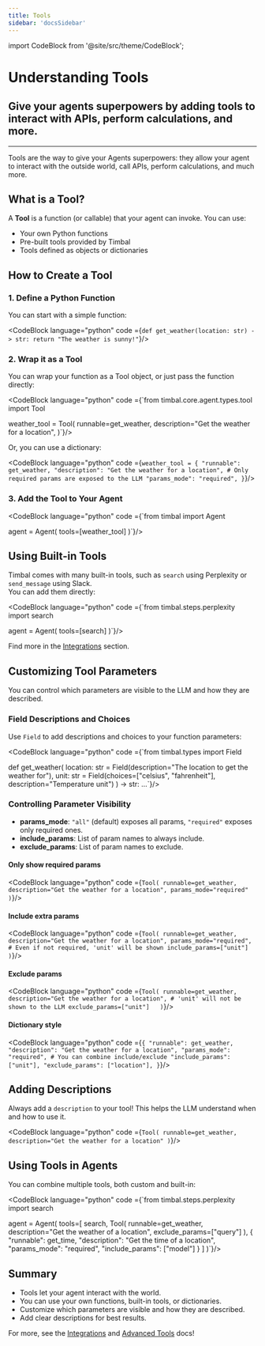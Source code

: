 ```yaml
---
title: Tools
sidebar: 'docsSidebar'
---
```

import CodeBlock from '@site/src/theme/CodeBlock';

# Understanding Tools

<h2 className="subtitle" style={{marginTop: '-17px', fontSize: '1.1rem', fontWeight: 'normal'}}>
Give your agents superpowers by adding tools to interact with APIs, perform calculations, and more.
</h2>

---

Tools are the way to give your Agents superpowers: they allow your agent to interact with the outside world, call APIs, perform calculations, and much more.

## What is a Tool?

A **Tool** is a function (or callable) that your agent can invoke. You can use:
- Your own Python functions
- Pre-built tools provided by Timbal
- Tools defined as objects or dictionaries

## How to Create a Tool

### 1. Define a Python Function

You can start with a simple function:

<CodeBlock language="python" code ={`def get_weather(location: str) -> str:
    return "The weather is sunny!"`}/>

### 2. Wrap it as a Tool

You can wrap your function as a Tool object, or just pass the function directly:

<CodeBlock language="python" code ={`from timbal.core.agent.types.tool import Tool

weather_tool = Tool(
    runnable=get_weather,
    description="Get the weather for a location",
)`}/>

Or, you can use a dictionary:

<CodeBlock language="python" code ={`weather_tool = {
    "runnable": get_weather,
    "description": "Get the weather for a location",
    # Only required params are exposed to the LLM
    "params_mode": "required",
}`}/>

### 3. Add the Tool to Your Agent

<CodeBlock language="python" code ={`from timbal import Agent

agent = Agent(
    tools=[weather_tool]
)`}/>

## Using Built-in Tools

Timbal comes with many built-in tools, such as `search` using Perplexity or `send_message` using Slack.  
You can add them directly:

<CodeBlock language="python" code ={`from timbal.steps.perplexity import search

agent = Agent(
    tools=[search]
)`}/>

Find more in the [Integrations](/integrations) section.

## Customizing Tool Parameters

You can control which parameters are visible to the LLM and how they are described.

### Field Descriptions and Choices

Use `Field` to add descriptions and choices to your function parameters:

<CodeBlock language="python" code ={`from timbal.types import Field

def get_weather(
    location: str = Field(description="The location to get the weather for"),
    unit: str = Field(choices=["celsius", "fahrenheit"], description="Temperature unit")
) -> str:
    ...`}/>

### Controlling Parameter Visibility

- **params_mode**: `"all"` (default) exposes all params, `"required"` exposes only required ones.
- **include_params**: List of param names to always include.
- **exclude_params**: List of param names to exclude.

#### Only show required params

<CodeBlock language="python" code ={`Tool(
    runnable=get_weather,
    description="Get the weather for a location",
    params_mode="required"
)`}/>

#### Include extra params

<CodeBlock language="python" code ={`Tool(
    runnable=get_weather,
    description="Get the weather for a location",
    params_mode="required",
    # Even if not required, 'unit' will be shown
    include_params=["unit"]  
)`}/>

#### Exclude params

<CodeBlock language="python" code ={`Tool(
    runnable=get_weather,
    description="Get the weather for a location",
    # 'unit' will not be shown to the LLM
    exclude_params=["unit"]  
)`}/>

#### Dictionary style

<CodeBlock language="python" code ={`{
    "runnable": get_weather,
    "description": "Get the weather for a location",
    "params_mode": "required",
    # You can combine include/exclude
    "include_params": ["unit"],
    "exclude_params": ["location"],
}`}/>

## Adding Descriptions

Always add a `description` to your tool! This helps the LLM understand when and how to use it.

<CodeBlock language="python" code ={`Tool(
    runnable=get_weather,
    description="Get the weather for a location"
)`}/>

## Using Tools in Agents

You can combine multiple tools, both custom and built-in:

<CodeBlock language="python" code ={`from timbal.steps.perplexity import search

agent = Agent(
    tools=[
        search,
        Tool(
            runnable=get_weather,
            description="Get the weather of a location",
            exclude_params=["query"]
        ),
        {
            "runnable": get_time,
            "description": "Get the time of a location",
            "params_mode": "required",
            "include_params": ["model"]
        }
    ]
)`}/>


## Summary

- Tools let your agent interact with the world.
- You can use your own functions, built-in tools, or dictionaries.
- Customize which parameters are visible and how they are described.
- Add clear descriptions for best results.

For more, see the [Integrations](/integrations) and [Advanced Tools](/agents/tools) docs!

